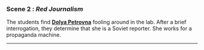 
### Scene 2 : *Red Journalism* ###

The students find **[Dolya Petrovna][]** fooling around in the lab.
After a brief interrogation, they determine that she is a Soviet reporter.
She works for a propaganda machine.

[dolya petrovna]: </act-0/characters/dolya.md>
---
